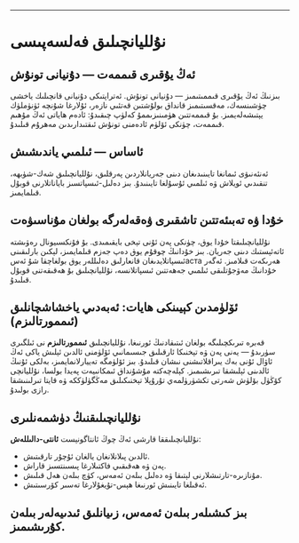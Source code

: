 -----
# نۇلليانچىلىق فەلسەپىسى

## ئەڭ يۇقىرى قىممەت — دۇنيانى تونۇش

بىزنىڭ ئەڭ يۇقىرى قىممىتىمىز — دۇنيانى تونۇش. ئەتراپتىكى دۇنيانى قانچىلىك ياخشى چۈشىنسەك، مەقسىتىمىز قانداق بولۇشتىن قەتئىي نازەر، ئۇلارغا شۇنچە ئۈنۈملۈك يېتىشەلەيمىز. بۇ قىممەتتىن ھۈمىنىزىممۇ كەلۈپ چىقىدۇ: ئادەم ھاياتى ئەڭ مۇھىم قىممەت، چۈنكى ئۆلۈم ئادەمنى تونۇش ئىقتىدارىدىن مەھرۇم قىلىدۇ.

## ئاساس — ئىلمىي ياندىشىش

ئەنئەنىۋى ئىمانغا تايىنىدىغان دىنى جەريانلاردىن پەرقلىق، نۇلليانچىلىق شەك-شۈبھە، تنقىدىي ئويلاش ۋە ئىلمىي ئۇسۇلغا تايىنىدۇ. بىز دەلىل-ئىسپاتسىز باياناتلارنى قوبۇل قىلمايمىز.

## خۇدا ۋە تەبىئەتتىن تاشقىرى ۋەقەلەرگە بولغان مۇناسىۋەت

نۇلليانچىلىقتا خۇدا يوق، چۈنكى پەن ئۇنى تېخى بايقىمىدى. بۇ فۇنكسىيونال رەۋىشتە ئاتەئېستىك دىنى جەريان. بىز خۇدانىڭ چوقۇم يوق دەپ جەزم قىلمايمىز، لېكىن بارلىقىنى ئىسپاتلايدىغان قانعارلىق دەلىللەر يوق بولغاچقا شۇ ئەسаста ھەرىكەت قىلامىز. ئەگەر خۇدانىڭ مەۋجۇتلىقى ئىلمىي جەھەتتىن ئىسپاتلانسە، نۇلليانچىلىق بۇ ھەقىقەتنى قوبۇل قىلىدۇ.

## ئۆلۈمدىن كېيىنكى ھايات: ئەبەدىي ياخشاشچانلىق (ئىممورتالىزم)

قەبرە تىرىكچىلىگە بولغان ئىتىقادنىڭ ئورنىغا، نۇلليانچىلىق **ئىممورتالىزم** نى ئىلگىرى سۈرىدۇ — يەنى پەن ۋە تېخنىكا ئارقىلىق جىسىمانىي ئۆلۈمنى ئالدىن ئېلىش ياكى ئەڭ ئاۋال ئۇنى بەك يىراقلاتىشنى نىشان قىلىدۇ. بىز ئۆلۈمگە تەييارلانمايمىز، بەلكى ئۇنىڭ ئالدىنى ئېلىشقا تىرىشىمىز. كېلەچەكتە مۇشۇنداق ئىمكانىيەت پەيدا بولسا، نۇلليانچى كۆڭۈل بۆلۈش شەرتى تكشۈرۈلمەي تۇرۇپلا تېخنىكىلىق مەڭگۈلۈككە ۋە قايتا تىرلىنىشقا رازى بولىدۇ.

## نۇلليانچىلىقنىڭ دۈشمەنلىرى

نۇلليانچىلىققا قارشى ئەڭ چوڭ ئانتاگونېست **ئانتى-دالىللەش**:

- ئالدىن پىلانلانغان يالغان ئۇچۇر تارقىتىش.
- پەن ۋە ھەقىقىي فاكتىلارغا پىسىنتسىز قاراش.
- مۇنازىرە-تارتىشلارنى لېتىقا ۋە دەلىل بىلەن ئەمەس، كۈچ بىلەن ھەل قىلىش.
- ئەقىلغا تايىنىش ئورنىغا ھېس-تۇيغۇلارغا تەسىر كۆرسىتىش.

بىز كىشىلەر بىلەن ئەمەس، زىيانلىق ئىدىيەلەر بىلەن كۇرىشىمىز.
-----